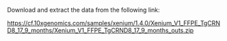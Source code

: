 Download and extract the data from the following link:

https://cf.10xgenomics.com/samples/xenium/1.4.0/Xenium_V1_FFPE_TgCRND8_17_9_months/Xenium_V1_FFPE_TgCRND8_17_9_months_outs.zip